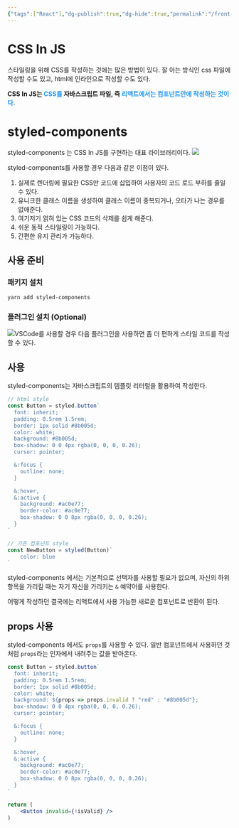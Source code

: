 ```yaml
---
{"tags":["React"],"dg-publish":true,"dg-hide":true,"permalink":"/front-end/react/styled-components/","hide":true,"dgPassFrontmatter":true,"noteIcon":""}
---
```



# CSS In JS

스타일링을 위해 CSS를 작성하는 것에는 많은 방법이 있다. 잘 아는 방식인 css 파일에 작성할 수도 있고, html에 인라인으로 작성할 수도 있다. 

**CSS In JS는 <span style='color: #2196F3'>CSS를</span> 자바스크립트 파일, 즉 <span style='color: #2196F3'>리액트에서는 컴포넌트안에 작성하는 것이다.</span>**


# styled-components

styled-components 는 CSS In JS를 구현하는 대표 라이브러리이다.
![](https://velog.velcdn.com/images/sanghyeon/post/53460ac1-b994-47af-990b-50edd7ab2483/image.png)

styled-components를 사용할 경우 다음과 같은 이점이 있다.

1. 실제로 렌더링에 필요한 CSS만 코드에 삽입하여 사용자의 코드 로드 부하를 줄일 수 있다.
2. 유니크한 클래스 이름을 생성하여 클래스 이름이 중복되거나, 오타가 나는 경우를 없애준다.
3. 여기저기 얽혀 있는 CSS 코드의 삭제를 쉽게 해준다.
4. 쉬운 동적 스타일링이 가능하다.
5. 간편한 유지 관리가 가능하다.

## 사용 준비
### 패키지 설치
```bash
yarn add styled-components
```

### 플러그인 설치 (Optional)
![](https://velog.velcdn.com/images/sanghyeon/post/008d5b1e-9706-4791-8df6-61bbcb317bfd/image.png)VSCode를 사용할 경우 다음 플러그인을 사용하면 좀 더 편하게 스타일 코드를 작성할 수 있다.


## 사용
styled-components는 자바스크립트의 템플릿 리터럴을 활용하여 작성한다.
```jsx
// html style
const Button = styled.button`
  font: inherit;
  padding: 0.5rem 1.5rem;
  border: 1px solid #8b005d;
  color: white;
  background: #8b005d;
  box-shadow: 0 0 4px rgba(0, 0, 0, 0.26);
  cursor: pointer;

  &:focus {
    outline: none;
  }

  &:hover,
  &:active {
    background: #ac0e77;
    border-color: #ac0e77;
    box-shadow: 0 0 8px rgba(0, 0, 0, 0.26);
  }
`

// 기존 컴포넌트 style
const NewButton = styled(Button)`
	color: blue
`
```

styled-components 에서는 기본적으로 선택자를 사용할 필요가 없으며, 자신의 하위 항목을 가리킬 때는 자기 자신을 가리키는 `&` 예약어를 사용한다.

어떻게 작성하던 결국에는 리액트에서 사용 가능한 새로운 컴포넌트로 반환이 된다.


## props 사용
styled-components 에서도 `props`를 사용할 수 있다.
일반 컴포넌트에서 사용하던 것처럼 `props`라는 인자에서 내려주는 값을 받아온다.

```jsx
const Button = styled.button`
  font: inherit;
  padding: 0.5rem 1.5rem;
  border: 1px solid #8b005d;
  color: white;
  background: ${props => props.invalid ? "red" : "#8b005d"};
  box-shadow: 0 0 4px rgba(0, 0, 0, 0.26);
  cursor: pointer;

  &:focus {
    outline: none;
  }

  &:hover,
  &:active {
    background: #ac0e77;
    border-color: #ac0e77;
    box-shadow: 0 0 8px rgba(0, 0, 0, 0.26);
  }
`

return (
	<Button invalid={!isValid} />
)
```